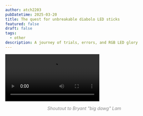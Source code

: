 ```yaml
---
author: atch2203
pubDatetime: 2025-03-20
title: The quest for unbreakable diabolo LED sticks
featured: false
draft: false
tags:
  - other
description: A journey of trials, errors, and RGB LED glory
---
```

![](@assets/images/ledsticks/bigdawg.mp4)
<div align="center" style="color:#888888"><em>Shoutout to Bryant "big dawg" Lam</em></div>

